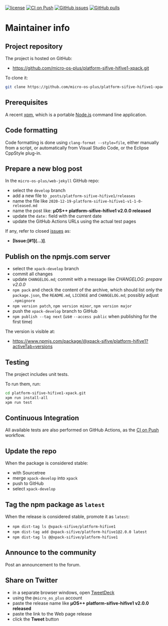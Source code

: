[![license](https://img.shields.io/github/license/micro-os-plus/platform-sifive-hifive1-xpack)](https://github.com/micro-os-plus/platform-sifive-hifive1-xpack/blob/xpack/LICENSE)
[![CI on Push](https://github.com/micro-os-plus/platform-sifive-hifive1-xpack/workflows/CI%20on%20Push/badge.svg)](https://github.com/micro-os-plus/platform-sifive-hifive1-xpack/actions?query=workflow%3A%22CI+on+Push%22)
[![GitHub issues](https://img.shields.io/github/issues/micro-os-plus/platform-sifive-hifive1-xpack.svg)](https://github.com/micro-os-plus/platform-sifive-hifive1-xpack/issues)
[![GitHub pulls](https://img.shields.io/github/issues-pr/micro-os-plus/platform-sifive-hifive1-xpack.svg)](https://github.com/micro-os-plus/platform-sifive-hifive1-xpack/pulls)

# Maintainer info

## Project repository

The project is hosted on GitHub:

- https://github.com/micro-os-plus/platform-sifive-hifive1-xpack.git

To clone it:

```sh
git clone https://github.com/micro-os-plus/platform-sifive-hifive1-xpack.git platform-sifive-hifive1-xpack.git
```

## Prerequisites

A recent [xpm](https://xpack.github.io/xpm/), which is a portable
[Node.js](https://nodejs.org/) command line application.

## Code formatting

Code formatting is done using `clang-format --style=file`, either manually
from a script, or automatically from Visual Studio Code, or the Eclipse
CppStyle plug-in.

## Prepare a new blog post

In the `micro-os-plus/web-jekyll` GitHub repo:

- select the `develop` branch
- add a new file to `_posts/platform-sifive-hifive1/releases`
- name the file like `2020-12-19-platform-sifive-hifive1-v1-1-0-released.md`
- name the post like: **µOS++ platform-sifive-hifive1 v2.0.0 released**
- update the `date:` field with the current date
- update the GitHub Actions URLs using the actual test pages

If any, refer to closed
[issues](https://github.com/micro-os-plus/platform-sifive-hifive1/issues)
as:

- **[Issue:\[#1\]\(...\)]**.

## Publish on the npmjs.com server

- select the `xpack-develop` branch
- commit all changes
- update `CHANGELOG.md`; commit with a message like _CHANGELOG: prepare v2.0.0_
- `npm pack` and check the content of the archive, which should list
  only the `package.json`, the `README.md`, `LICENSE` and `CHANGELOG.md`;
  possibly adjust `.npmignore`
- `npm version patch`, `npm version minor`, `npm version major`
- push the `xpack-develop` branch to GitHub
- `npm publish --tag next` (use `--access public` when publishing for
  the first time)

The version is visible at:

- https://www.npmjs.com/package/@xpack-sifive/platform-hifive1?activeTab=versions

## Testing

The project includes unit tests.

To run them, run:

```sh
cd platform-sifive-hifive1-xpack.git
xpm run install-all
xpm run test
```

## Continuous Integration

All available tests are also performed on GitHub Actions, as the
[CI on Push](https://github.com/micro-os-plus/platform-sifive-hifive1-xpack/actions?query=workflow%3A%22CI+on+Push%22)
workflow.

## Update the repo

When the package is considered stable:

- with Sourcetree
- merge `xpack-develop` into `xpack`
- push to GitHub
- select `xpack-develop`

## Tag the npm package as `latest`

When the release is considered stable, promote it as `latest`:

- `npm dist-tag ls @xpack-sifive/platform-hifive1`
- `npm dist-tag add @xpack-sifive/platform-hifive1@2.0.0 latest`
- `npm dist-tag ls @@xpack-sifive/platform-hifive1`

## Announce to the community

Post an announcement to the forum.

## Share on Twitter

- in a separate browser windows, open [TweetDeck](https://tweetdeck.twitter.com/)
- using the `@micro_os_plus` account
- paste the release name like **µOS++ platform-sifive-hifive1 v2.0.0 released**
- paste the link to the Web page release
- click the **Tweet** button
